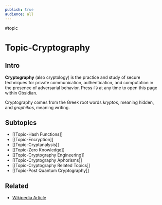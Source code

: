 ```yaml
---
publish: true
audience: all
---
```

#topic 
# Topic-Cryptography
## Intro
**Cryptography** (also cryptology) is the practice and study of secure techniques for private communication, authentication, and computation in the presence of adversarial behavior. Press `F9` at any time to open this page within Obsidian.

Cryptography comes from the Greek root words *kryptos*, meaning hidden, and *graphikos*, meaning writing.

## Subtopics
- [[Topic-Hash Functions]]
- [[Topic-Encryption]]
- [[Topic-Cryptanalysis]]
- [[Topic-Zero Knowledge]]
- [[Topic-Cryptography Engineering]]
- [[Topic-Cryptography Aphorisms]]
- [[Topic-Cryptography Related Topics]]
- [[Topic-Post Quantum Cryptography]]
## Related
- [Wikipedia Article](https://en.wikipedia.org/wiki/Cryptography)